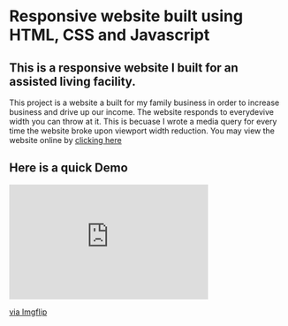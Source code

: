 # Responsive website built using HTML, CSS and Javascript 
## This is a responsive website I built for an assisted living facility.

This project is a website a built for my family business in order to increase business and drive up our income. The website responds to everydevive width you can throw at it. This is becuase I wrote a media query for every time the website broke upon viewport width reduction. You may view the website online by [clicking here](https://clearviewcarehomes.com/)

## Here is a quick Demo

<div style="width:360px;max-width:100%;"><div style="height:0;padding-bottom:57.78%;position:relative;"><iframe width="360" height="208" style="position:absolute;top:0;left:0;width:100%;height:100%;" frameBorder="0" src="https://imgflip.com/embed/6kfw96"></iframe></div><p><a href="https://imgflip.com/gif/6kfw96">via Imgflip</a></p></div>
